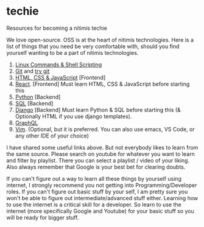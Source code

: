 # techie

Resources for becoming a nitimis techie

We love open-source. OSS is at the heart of nitimis technologies. Here is a list of things that you need be very comfortable with, should you find yourself wanting to be a part of nitimis technologies.

1. [Linux Commands & Shell Scripting](https://www.youtube.com/watch?v=YHFzr-akOas&list=PLS1QulWo1RIb9WVQGJ_vh-RQusbZgO_As)
1. [Git](https://www.youtube.com/watch?v=xuB1Id2Wxak) and [try git](https://try.github.io/)
1. [HTML, CSS & JavaScript](https://www.w3schools.com/html/default.asp) [Frontend]
1. [React](https://reactjs.org). [Frontend] Must learn HTML, CSS & JavaScript before starting this
1. [Python](https://learnpythonthehardway.org/python3/) [Backend]
1. [SQL](https://www.w3schools.com/sql/) [Backend]
1. [Django](https://www.djangoproject.com/) [Backend] Must learn Python & SQL before starting this (& Optionally HTML if you use django templates).
1. [GraphQL](https://graphql.org/)
1. [Vim](http://www.vimgenius.com/). (Optional, but it is preferred. You can also use emacs, VS Code, or any other IDE of your choice)

I have shared some useful links above. But not everybody likes to learn from the same source. Please search on youtube for whatever you want to learn and filter by playlist. There you can select a playlist / video of your liking. Also always remember that Google is your best bet for clearing doubts. 

If you can't figure out a way to learn all these things by yourself using internet, I strongly recommend you not getting into Programming/Developer roles. If you can't figure out basic stuff by your self, I am pretty sure you won't be able to figure out intermediate/advanced stuff either. Learning how to use the internet is a critical skill for a developer. So learn to use the internet (more specifically Google and Youtube) for your basic stuff so you will be ready for bigger stuff.
